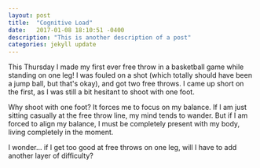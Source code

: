 ```yaml
---
layout: post
title:  "Cognitive Load"
date:   2017-01-08 18:10:51 -0400
description: "This is another description of a post"
categories: jekyll update
---
```

This Thursday I made my first ever free throw in a basketball game while standing on one leg! I was fouled on a shot (which totally should have been a jump ball, but that's okay), and got two free throws. I came up short on the first, as I was still a bit hesitant to shoot with one foot.

Why shoot with one foot? It forces me to focus on my balance. If I am just sitting casually at the free throw line, my mind tends to wander. But if I am forced to align my balance, I must be completely present with my body, living completely in the moment.

I wonder... if I get too good at free throws on one leg, will I have to add another layer of difficulty? 
